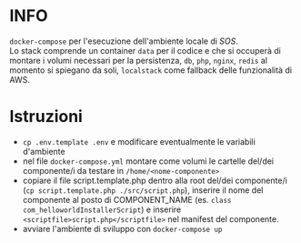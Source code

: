 # INFO
`docker-compose` per l'esecuzione dell'ambiente locale di *SOS*.  
Lo stack comprende un container `data` per il codice e che si occuperà di montare i volumi necessari per la persistenza,
`db`, `php`, `nginx`, `redis` al momento si spiegano da soli, `localstack` come fallback delle funzionalità di AWS.

# Istruzioni

- `cp .env.template .env` e modificare eventualmente le variabili d'ambiente
- nel file `docker-compose.yml` montare come volumi le cartelle del/dei componente/i da testare in `/home/<nome-componente>`
- copiare il file script.template.php dentro alla root del/dei componente/i (`cp script.template.php ./src/script.php`), inserire il nome del componente al posto
di COMPONENT_NAME (es. `class com_helloworldInstallerScript`) e inserire `	<scriptfile>script.php</scriptfile>` nel manifest del componente.
- avviare l'ambiente di sviluppo con `docker-compose up` 